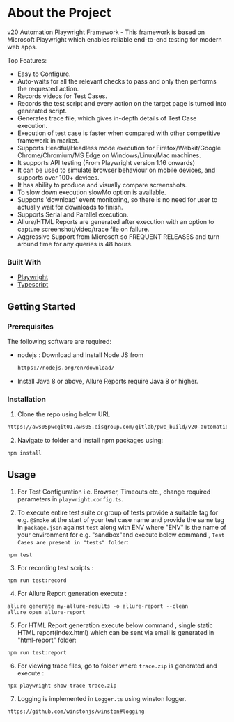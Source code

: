 # About the Project

v20 Automation Playwright Framework - This framework is based on Microsoft Playwright which enables reliable end-to-end testing for modern web apps.

Top Features:

- Easy to Configure.
- Auto-waits for all the relevant checks to pass and only then performs the requested action.
- Records videos for Test Cases.
- Records the test script and every action on the target page is turned into generated script.
- Generates trace file, which gives in-depth details of Test Case execution.
- Execution of test case is faster when compared with other competitive framework in market.
- Supports Headful/Headless mode execution for Firefox/Webkit/Google Chrome/Chromium/MS Edge on Windows/Linux/Mac machines.
- It supports API testing (From Playwright version 1.16 onwards)
- It can be used to simulate browser behaviour on mobile devices, and supports over 100+ devices.
- It has ability to produce and visually compare screenshots.
- To slow down execution slowMo option is available.
- Supports 'download' event monitoring, so there is no need for user to actually wait for downloads to finish.
- Supports Serial and Parallel execution.
- Allure/HTML Reports are generated after execution with an option to capture screenshot/video/trace file on failure.
- Aggressive Support from Microsoft so FREQUENT RELEASES and turn around time for any queries is 48 hours.

### Built With

- [Playwright](https://playwright.dev)
- [Typescript](https://www.typescriptlang.org/)

## Getting Started

### Prerequisites

The following software are required:

- nodejs : Download and Install Node JS from
  ```sh
  https://nodejs.org/en/download/
  ```

- Install Java 8 or above, Allure Reports require Java 8 or higher.

### Installation

1. Clone the repo using below URL

```sh
https://aws05pwcgit01.aws05.eisgroup.com/gitlab/pwc_build/v20-automation.git
```

2. Navigate to folder and install npm packages using:

```sh
npm install
```

<!-- USAGE EXAMPLES-->

## Usage

1. For Test Configuration i.e. Browser, Timeouts etc., change required parameters in `playwright.config.ts`.

2. To execute entire test suite or group of tests provide a suitable tag for e.g. `@Smoke` at the start of your test case name and provide the same tag in `package.json` against `test` along with ENV where "ENV" is the name of your environment for e.g. "sandbox"and execute below command , `Test Cases are present in "tests" folder`:

```JS
npm test
```

3. For recording test scripts :

```JS
npm run test:record
```

4. For Allure Report generation execute :

```JS
allure generate my-allure-results -o allure-report --clean
allure open allure-report
```
5. For HTML Report generation execute below command , single static HTML report(index.html) which can be sent via email is generated in "html-report" folder:

```JS
npm run test:report
```

6. For viewing trace files, go to folder where `trace.zip` is generated and execute :
```JS
npx playwright show-trace trace.zip
```

7. Logging is implemented in `Logger.ts` using winston logger. 

`https://github.com/winstonjs/winston#logging`
